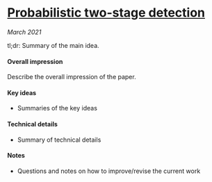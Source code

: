 # [Probabilistic two-stage detection](https://arxiv.org/abs/2103.07461)

_March 2021_

tl;dr: Summary of the main idea.

#### Overall impression
Describe the overall impression of the paper. 

#### Key ideas
- Summaries of the key ideas

#### Technical details
- Summary of technical details

#### Notes
- Questions and notes on how to improve/revise the current work  


